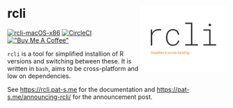 # rcli <img src="assets/logo.png" align="right" width = "200" />

[![rcli-macOS-x86](https://github.com/pat-s/rcli/actions/workflows/main.yml/badge.svg)](https://github.com/pat-s/rcli/actions/workflows/main.yml)
[![CircleCI](https://circleci.com/gh/pat-s/rcli/tree/main.svg?style=svg)](https://circleci.com/gh/pat-s/rcli/tree/main)
[!["Buy Me A Coffee"](https://www.buymeacoffee.com/assets/img/custom_images/orange_img.png)](https://www.buymeacoffee.com/patrickschratz)

`rcli` is a tool for simplified installion of R versions and switching between these.
It is written in `bash`, aims to be cross-platform and low on dependencies.

See https://rcli.pat-s.me for the documentation and https://pat-s.me/announcing-rcli/ for the announcement post.
